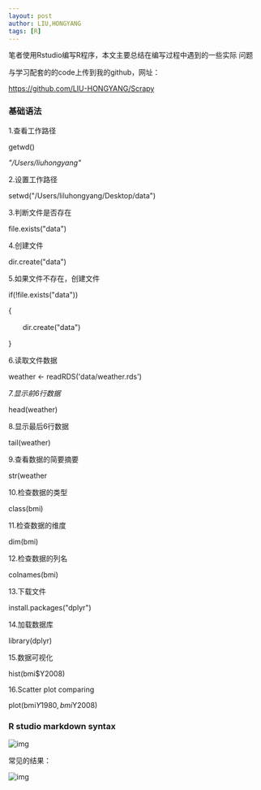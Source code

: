 ```yaml
---
layout: post
author: LIU,HONGYANG
tags: [R]
---
```




笔者使用Rstudio编写R程序，本文主要总结在编写过程中遇到的一些实际 问题

与学习配套的的code上传到我的github，网址：

https://github.com/LIU-HONGYANG/Scrapy

 

### 基础语法 

1.查看工作路径

 

getwd()

 *"/Users/liuhongyang"*

 

2.设置工作路径

 

setwd("/Users/liluhongyang/Desktop/data")

 

3.判断文件是否存在

file.exists("data")

 

4.创建文件

dir.create("data")

 

5.如果文件不存在，创建文件

if(!file.exists("data"))

{

　　dir.create("data")

}

6.读取文件数据

weather <- readRDS('data/weather.rds')

 

*7.显示前6行数据*

head(weather)

 

8.显示最后6行数据

tail(weather)

 

9.查看数据的简要摘要 

str(weather

 

10.检查数据的类型

class(bmi)

 

11.检查数据的维度

dim(bmi)

 

12.检查数据的列名

colnames(bmi)

 

13.下载文件

install.packages("dplyr")

 

14.加载数据库

library(dplyr)

 

15.数据可视化

hist(bmi$Y2008)

 

16.Scatter plot comparing

plot(bmi$Y1980,bmi$Y2008)

 

### R studio markdown syntax



 ![img](https://img2018.cnblogs.com/blog/1067977/201910/1067977-20191027193446384-165871846.png)

 

 

 

 

 

 

 

常见的结果：

 

![img](https://img2018.cnblogs.com/blog/1067977/201910/1067977-20191027192301035-163696113.png)

 